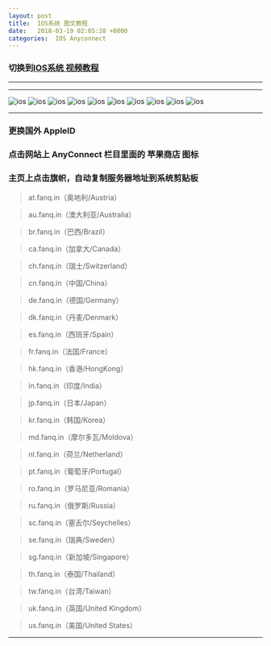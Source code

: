 ```yaml
---
layout: post
title:  IOS系统 图文教程
date:   2018-03-19 02:05:38 +0800
categories:  IOS Anyconnect
---
```


### 切换到[IOS系统 **视频教程**](/2018/03/ios/ "iOS")

****

<!-- ### 点击[注册台湾的苹果ID](https://appleid.apple.com/account?localang=TW-ZH&app_id=2083&returnURL=https%3A//secure2.store.apple.com/tw/shop/sign_in%3Fc%3DaHR0cHM6Ly9zdXBwb3J0LmFwcGxlLmNvbS96aC1jbi9IVDIwMTM1NHwxYW9zMTc3NzQ2YTNjNGQ1ZDgwMzI0ZDQ2OWMwOGI5MTVhYmU1ZTEyZDU2Mw%26r%3DSCDHYHP7CY4H9XK2H%26s%3DaHR0cHM6Ly9zdXBwb3J0LmFwcGxlLmNvbS96aC1jbi9IVDIwMTM1NHwxYW9zMTc3NzQ2YTNjNGQ1ZDgwMzI0ZDQ2OWMwOGI5MTVhYmU1ZTEyZDU2Mw#!&page=create "台湾")

### 本站提供临时苹果ID（台湾）：support@vipin.us 密码：1q2w3e4rA -->

****

![ios](/assets/images/ios/ios1.png "iOS")
![ios](/assets/images/ios/ios2.png "iOS")
![ios](/assets/images/ios/ios3.png "iOS")
![ios](/assets/images/ios/ios4.png "iOS")
![ios](/assets/images/ios/ios5.png "iOS")
![ios](/assets/images/ios/ios6.png "iOS")
![ios](/assets/images/ios/ios9.png "iOS")
![ios](/assets/images/ios/ios10.png "iOS")
![ios](/assets/images/ios/ios11.png "iOS")
![ios](/assets/images/ios/ios12.png "iOS")

****

### 更换国外 AppleID

### 点击网站上 AnyConnect 栏目里面的 **苹果商店** 图标

### 主页上点击旗帜，自动复制服务器地址到系统剪贴板

>at.fanq.in（奥地利/Austria）

>au.fanq.in（澳大利亚/Australia）

>br.fanq.in（巴西/Brazil）
 
>ca.fanq.in（加拿大/Canada）

>ch.fanq.in（瑞士/Switzerland）

>cn.fanq.in（中国/China）

>de.fanq.in（德国/Germany）

>dk.fanq.in（丹麦/Denmark）

>es.fanq.in（西班牙/Spain）

>fr.fanq.in（法国/France）

>hk.fanq.in（香港/HongKong）

>in.fanq.in（印度/India）

>jp.fanq.in（日本/Japan）

>kr.fanq.in（韩国/Korea）

>md.fanq.in（摩尔多瓦/Moldova）

>nl.fanq.in（荷兰/Netherland）

>pt.fanq.in（葡萄牙/Portugal）

>ro.fanq.in（罗马尼亚/Romania）

>ru.fanq.in（俄罗斯/Russia）

>sc.fanq.in（塞舌尔/Seychelles）

>se.fanq.in（瑞典/Sweden）

>sg.fanq.in（新加坡/Singapore）

>th.fanq.in（泰国/Thailand）

>tw.fanq.in（台湾/Taiwan）

>uk.fanq.in（英国/United Kingdom）

>us.fanq.in（美国/United States）

****
